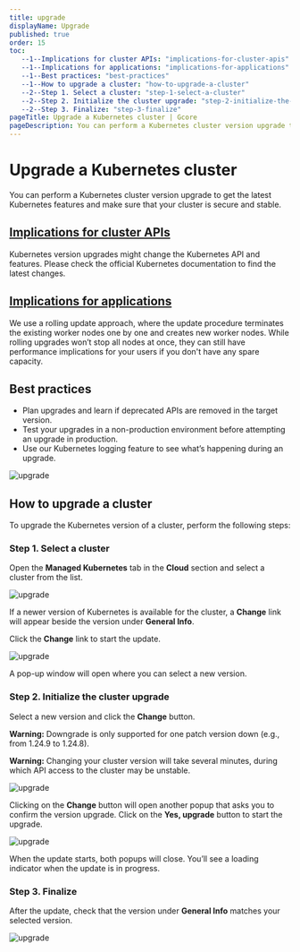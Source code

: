 ```yaml
---
title: upgrade
displayName: Upgrade
published: true
order: 15
toc:
   --1--Implications for cluster APIs: "implications-for-cluster-apis"
   --1--Implications for applications: "implications-for-applications"
   --1--Best practices: "best-practices"
   --1--How to upgrade a cluster: "how-to-upgrade-a-cluster"
   --2--Step 1. Select a cluster: "step-1-select-a-cluster"
   --2--Step 2. Initialize the cluster upgrade: "step-2-initialize-the-cluster-upgrade"
   --2--Step 3. Finalize: "step-3-finalize"
pageTitle: Upgrade a Kubernetes cluster | Gcore
pageDescription: You can perform a Kubernetes cluster version upgrade to get the latest Kubernetes features and make sure that your cluster is secure and stable.
---
```

# Upgrade a Kubernetes cluster

You can perform a Kubernetes cluster version upgrade to get the latest Kubernetes features and make sure that your cluster is secure and stable.

## [Implications for cluster APIs](#implications-for-cluster-apis)

Kubernetes version upgrades might change the Kubernetes API and features. Please check the official Kubernetes documentation to find the latest changes.

## [Implications for applications](#implications-for-applications)

We use a rolling update approach, where the update procedure terminates the existing worker nodes one by one and creates new worker nodes. While rolling upgrades won’t stop all nodes at once, they can still have performance implications for your users if you don't have any spare capacity.

## Best practices

- Plan upgrades and learn if deprecated APIs are removed in the target version.
- Test your upgrades in a non-production environment before attempting an upgrade in production.
- Use our Kubernetes logging feature to see what’s happening during an upgrade.

<img src="https://assets.gcore.pro/docs/cloud/kubernetes/clusters/upgrade/upgrade-1.png" alt="upgrade">

## How to upgrade a cluster

To upgrade the Kubernetes version of a cluster, perform the following steps:

### Step 1. Select a cluster

Open the **Managed Kubernetes** tab in the **Cloud** section and select a cluster from the list.

<img src="https://assets.gcore.pro/docs/cloud/kubernetes/clusters/upgrade/upgrade-2.png" alt="upgrade">

If a newer version of Kubernetes is available for the cluster, a **Change** link will appear beside the version under **General Info**.

Click the **Change** link to start the update.

<img src="https://assets.gcore.pro/docs/cloud/kubernetes/clusters/upgrade/upgrade-3.png" alt="upgrade">

A pop-up window will open where you can select a new version.

### Step 2. Initialize the cluster upgrade

Select a new version and click the **Change** button.

**Warning:** Downgrade is only supported for one patch version down (e.g., from 1.24.9 to 1.24.8).

**Warning:** Changing your cluster version will take several minutes, during which API access to the cluster may be unstable.

<img src="https://assets.gcore.pro/docs/cloud/kubernetes/clusters/upgrade/upgrade-4.png" alt="upgrade">

Clicking on the **Change** button will open another popup that asks you to confirm the version upgrade. Click on the **Yes, upgrade** button to start the upgrade.

<img src="https://assets.gcore.pro/docs/cloud/kubernetes/clusters/upgrade/upgrade-5.png" alt="upgrade">

When the update starts, both popups will close. You’ll see a loading indicator when the update is in progress.

### Step 3. Finalize

After the update, check that the version under **General Info** matches your selected version.

<img src="https://assets.gcore.pro/docs/cloud/kubernetes/clusters/upgrade/upgrade-6.png" alt="upgrade">
